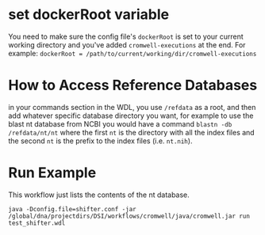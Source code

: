 # set dockerRoot variable
You need to make sure the config file's `dockerRoot` is set to your current working directory and you've added `cromwell-executions` at the end.  For example:
`dockerRoot = /path/to/current/working/dir/cromwell-executions`

# How to Access Reference Databases
in your commands section in the WDL, you use `/refdata` as a root, and then add whatever specific database directory you want, for example to use  the blast nt database from NCBI you would have a command
`blastn -db /refdata/nt/nt`
where the first `nt` is the directory with all the index files and the second `nt` is the prefix to the index files (i.e. `nt.nih`).

# Run Example 
This workflow just lists the contents of the nt database.

```
java -Dconfig.file=shifter.conf -jar /global/dna/projectdirs/DSI/workflows/cromwell/java/cromwell.jar run test_shifter.wdl
```
